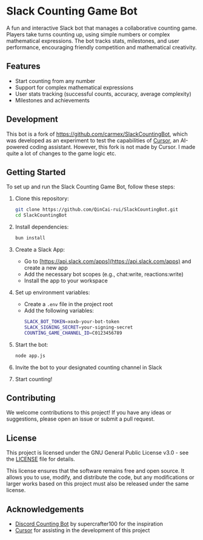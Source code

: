 # Slack Counting Game Bot

A fun and interactive Slack bot that manages a collaborative counting game. Players take turns counting up, using simple numbers or complex mathematical expressions. The bot tracks stats, milestones, and user performance, encouraging friendly competition and mathematical creativity.

## Features

- Start counting from any number
- Support for complex mathematical expressions
- User stats tracking (successful counts, accuracy, average complexity)
- Milestones and achievements

## Development

This bot is a fork of https://github.com/carmex/SlackCountingBot, which was developed as an experiment to test the capabilities of [Cursor](https://www.cursor.so/), an AI-powered coding assistant. However, this fork is not made by Cursor. I made quite a lot of changes to the game logic etc.

## Getting Started

To set up and run the Slack Counting Game Bot, follow these steps:

1. Clone this repository:
   ```bash
   git clone https://github.com/QinCai-rui/SlackCountingBot.git
   cd SlackCountingBot
   ```

2. Install dependencies:
   ```bash
   bun install
   ```

3. Create a Slack App:
   - Go to [https://api.slack.com/apps](https://api.slack.com/apps) and create a new app
   - Add the necessary bot scopes (e.g., chat:write, reactions:write)
   - Install the app to your workspace

4. Set up environment variables:
   - Create a `.env` file in the project root
   - Add the following variables:
     ```bash
     SLACK_BOT_TOKEN=xoxb-your-bot-token
     SLACK_SIGNING_SECRET=your-signing-secret
     COUNTING_GAME_CHANNEL_ID=C0123456789
     ```

5. Start the bot:
   ```bash
   node app.js
   ```

6. Invite the bot to your designated counting channel in Slack

7. Start counting!

## Contributing

We welcome contributions to this project! If you have any ideas or suggestions, please open an issue or submit a pull request.

## License

This project is licensed under the GNU General Public License v3.0 - see the [LICENSE](LICENSE) file for details.

This license ensures that the software remains free and open source. It allows you to use, modify, and distribute the code, but any modifications or larger works based on this project must also be released under the same license.

## Acknowledgements

- [Discord Counting Bot](https://countingbot.supercrafter100.com/) by supercrafter100 for the inspiration
- [Cursor](https://www.cursor.so/) for assisting in the development of this project
